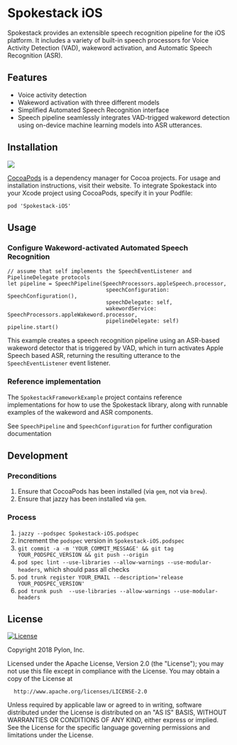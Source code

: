 # Spokestack iOS

Spokestack provides an extensible speech recognition pipeline for the iOS
platform. It includes a variety of built-in speech processors for Voice
Activity Detection (VAD), wakeword activation, and Automatic Speech Recognition (ASR).

## Features

  - Voice activity detection
  - Wakeword activation with three different models
  - Simplified Automated Speech Recognition interface
  - Speech pipeline seamlessly integrates VAD-trigged wakeword detection using on-device machine learning models into ASR utterances.

## Installation
[![](https://img.shields.io/cocoapods/v/Spokestack-iOS.svg)](https://cocoapods.org/pods/Spokestack-iOS)

[CocoaPods](https://cocoapods.org) is a dependency manager for Cocoa projects. For usage and installation instructions, visit their website. To integrate Spokestack into your Xcode project using CocoaPods, specify it in your Podfile:

`pod 'Spokestack-iOS'`

## Usage

### Configure Wakeword-activated Automated Speech Recognition

 ```
 // assume that self implements the SpeechEventListener and PipelineDelegate protocols
 let pipeline = SpeechPipeline(SpeechProcessors.appleSpeech.processor,
                                speechConfiguration: SpeechConfiguration(),
                                speechDelegate: self,
                                wakewordService: SpeechProcessors.appleWakeword.processor,
                                pipelineDelegate: self)
 pipeline.start()
 ```

This example creates a speech recognition pipeline using an ASR-based wakeword detector that is triggered by VAD, which in turn activates Apple Speech based ASR, returning the resulting utterance to the `SpeechEventListener` event listener.

### Reference implementation

The `SpokestackFrameworkExample` project contains reference implementations for how to use the Spokestack library, along with runnable examples of the wakeword and ASR components.

See `SpeechPipeline` and `SpeechConfiguration` for further configuration documentation

## Development

### Preconditions

  1. Ensure that CocoaPods has been installed (via `gem`, not via `brew`).
  2. Ensure that jazzy has been installed via `gem`.

### Process
  1. `jazzy --podspec Spokestack-iOS.podspec`
  2. Increment the `podspec` version in `Spokestack-iOS.podspec`
  3. `git commit -a -m 'YOUR_COMMIT_MESSAGE' && git tag YOUR_PODSPEC_VERSION && git push --origin`
  4. `pod spec lint --use-libraries --allow-warnings --use-modular-headers`, which should pass all checks 
  6. `pod trunk register YOUR_EMAIL --description='release YOUR_PODSPEC_VERSION'`
  7. `pod trunk push  --use-libraries --allow-warnings --use-modular-headers`

## License
[![License](https://img.shields.io/badge/License-Apache%202.0-green.svg)](https://opensource.org/licenses/Apache-2.0)

Copyright 2018 Pylon, Inc.

  Licensed under the Apache License, Version 2.0 (the "License");
  you may not use this file except in compliance with the License.
  You may obtain a copy of the License at

      http://www.apache.org/licenses/LICENSE-2.0

  Unless required by applicable law or agreed to in writing, software
  distributed under the License is distributed on an "AS IS" BASIS,
  WITHOUT WARRANTIES OR CONDITIONS OF ANY KIND, either express or implied.
  See the License for the specific language governing permissions and
  limitations under the License.

